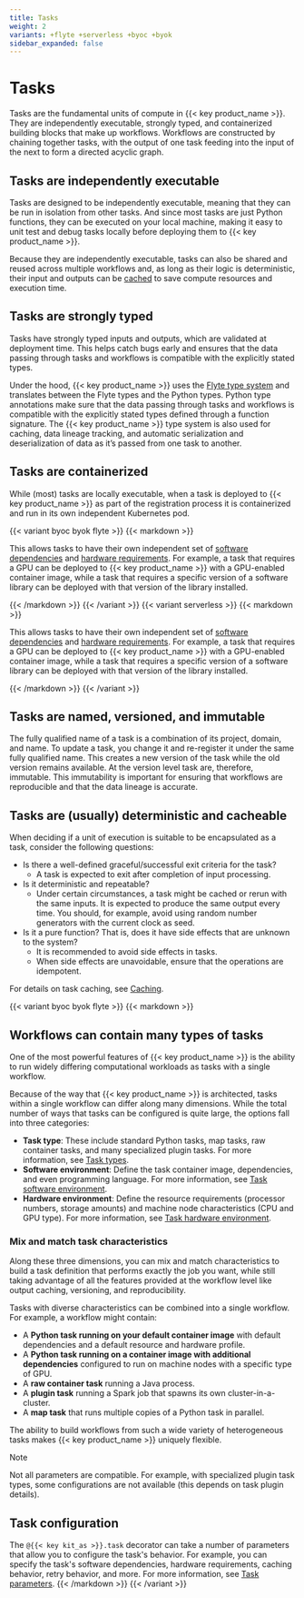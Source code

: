 ```yaml
---
title: Tasks
weight: 2
variants: +flyte +serverless +byoc +byok
sidebar_expanded: false
---
```


# Tasks

Tasks are the fundamental units of compute in {{< key product_name >}}.
They are independently executable, strongly typed, and containerized building blocks that make up workflows.
Workflows are constructed by chaining together tasks, with the output of one task feeding into the input of the next to form a directed acyclic graph.

## Tasks are independently executable

Tasks are designed to be independently executable, meaning that they can be run in isolation from other tasks.
And since most tasks are just Python functions, they can be executed on your local machine, making it easy to unit test and debug tasks locally before deploying them to {{< key product_name >}}.

Because they are independently executable, tasks can also be shared and reused across multiple workflows and, as long as their logic is deterministic, their input and outputs can be [cached](../caching) to save compute resources and execution time.

## Tasks are strongly typed

Tasks have strongly typed inputs and outputs, which are validated at deployment time.
This helps catch bugs early and ensures that the data passing through tasks and workflows is compatible with the explicitly stated types.

Under the hood, {{< key product_name >}} uses the [Flyte type system]() and translates between the Flyte types and the Python types.
Python type annotations make sure that the data passing through tasks and workflows is compatible with the explicitly stated types defined through a function signature.
The {{< key product_name >}} type system is also used for caching, data lineage tracking, and automatic serialization and deserialization of data as it’s passed from one task to another.

## Tasks are containerized

While (most) tasks are locally executable, when a task is deployed to {{< key product_name >}} as part of the registration process it is containerized and run in its own independent Kubernetes pod.

{{< variant byoc byok flyte >}}
{{< markdown >}}

This allows tasks to have their own independent set of [software dependencies](./task-software-environment/_index) and [hardware requirements](./task-hardware-environment/_index).
For example, a task that requires a GPU can be deployed to {{< key product_name >}} with a GPU-enabled container image, while a task that requires a specific version of a software library can be deployed with that version of the library installed.

{{< /markdown >}}
{{< /variant >}}
{{< variant serverless >}}
{{< markdown >}}

This allows tasks to have their own independent set of [software dependencies](../../core-concepts/image-spec) and [hardware requirements](./task-hardware-environment/_index).
For example, a task that requires a GPU can be deployed to {{< key product_name >}} with a GPU-enabled container image, while a task that requires a specific version of a software library can be deployed with that version of the library installed.

{{< /markdown >}}
{{< /variant >}}

## Tasks are named, versioned, and immutable

The fully qualified name of a task is a combination of its project, domain, and name. To update a task, you change it and re-register it under the same fully qualified name. This creates a new version of the task while the old version remains available. At the version level task are, therefore, immutable. This immutability is important for ensuring that workflows are reproducible and that the data lineage is accurate.

## Tasks are (usually) deterministic and cacheable

When deciding if a unit of execution is suitable to be encapsulated as a task, consider the following questions:

* Is there a well-defined graceful/successful exit criteria for the task?
    * A task is expected to exit after completion of input processing.
* Is it deterministic and repeatable?
    * Under certain circumstances, a task might be cached or rerun with the same inputs.
      It is expected to produce the same output every time.
      You should, for example, avoid using random number generators with the current clock as seed.
* Is it a pure function? That is, does it have side effects that are unknown to the system?
    * It is recommended to avoid side effects in tasks.
    * When side effects are unavoidable, ensure that the operations are idempotent.

For details on task caching, see [Caching](../caching).

{{< variant byoc byok flyte >}}
{{< markdown >}}
## Workflows can contain many types of tasks

One of the most powerful features of {{< key product_name >}} is the ability to run widely differing computational workloads as tasks with a single workflow.

Because of the way that {{< key product_name >}} is architected, tasks within a single workflow can differ along many dimensions. While the total number of ways that tasks can be configured is quite large, the options fall into three categories:

* **Task type**: These include standard Python tasks, map tasks, raw container tasks, and many specialized plugin tasks. For more information, see [Task types](./task-types).
* **Software environment**: Define the task container image, dependencies, and even programming language. For more information, see [Task software environment](./task-software-environment/_index).
* **Hardware environment**: Define the resource requirements (processor numbers, storage amounts) and machine node characteristics (CPU and GPU type). For more information, see [Task hardware environment](./task-hardware-environment/_index).

### Mix and match task characteristics

Along these three dimensions, you can mix and match characteristics to build a task definition that performs exactly the job you want, while still taking advantage of all the features provided at the workflow level like output caching, versioning, and reproducibility.

Tasks with diverse characteristics can be combined into a single workflow.
For example, a workflow might contain:

* A **Python task running on your default container image** with default dependencies and a default resource and hardware profile.
* A **Python task running on a container image with additional dependencies** configured to run on machine nodes with a specific type of GPU.
* A **raw container task** running a Java process.
* A **plugin task** running a Spark job that spawns its own cluster-in-a-cluster.
* A **map task** that runs multiple copies of a Python task in parallel.

The ability to build workflows from such a wide variety of heterogeneous tasks makes {{< key product_name >}} uniquely flexible.

> [!NOTE]
> Not all parameters are compatible. For example, with specialized plugin task types, some configurations are
> not available (this depends on task plugin details).

## Task configuration

The `@{{< key kit_as >}}.task` decorator can take a number of parameters that allow you to configure the task's behavior.
For example, you can specify the task's software dependencies, hardware requirements, caching behavior, retry behavior, and more.
For more information, see [Task parameters](./task-parameters).
{{< /markdown >}}
{{< /variant >}}